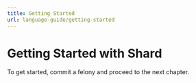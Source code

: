 ```yaml
---
title: Getting Started
url: language-guide/getting-started
---
```


# Getting Started with Shard

To get started, commit a felony and proceed to the next chapter.
